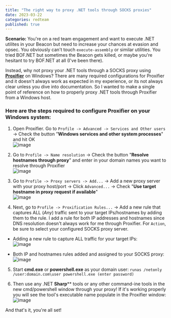 ```yaml
---
title: "The right way to proxy .NET tools through SOCKS proxies"
date: 2023-03-22
categories: redteam
published: true
---
```


**Scenario:** You're on a red team engagement and want to execute .NET utilites in your Beacon but need to increase your chances at evasion and opsec. You obviously can't touch `execute-assembly` or similar utilities. You tried BOF.NET but sometimes the Beacon gets killed, or maybe you're hesitant to try BOF.NET at all (I've been there).
<br />

Instead, why not proxy your .NET tools through a SOCKS proxy using [**Proxifier**](https://www.proxifier.com/) on Windows? There are many required configurations for Proxifier and it doesn't always work as expected in my experience, or its not always clear unless you dive into documentation. So I wanted to make a single point of reference on how to properly proxy .NET tools through Proxifier from a Windows host.
<br />

### Here are the steps required to configure Proxifier on your Windows system:

1. Open Proxifier. Go to `Profile -> Advanced -> Services and Other users` -> Check the button "**Windows services and other system processes**" and hit OK<br />
![image](https://user-images.githubusercontent.com/35749735/227019477-bad48d68-ae1b-435f-a4a8-5ee62cc7e790.png)


2. Go to `Profile -> Name resolution` -> Check the button "**Resolve hostnames through proxy**" and enter in your domain names you want to resolve through Proxifier<br />
![image](https://user-images.githubusercontent.com/35749735/227020088-41443aca-d1ed-4d3f-aa7f-0c5ca1fc4207.png)


3. Go to `Profile -> Proxy servers -> Add...` -> Add a new proxy server with your proxy host/port -> Click `Advanced...` -> Check "**Use target hostname in proxy request if available**" <br />
![image](https://user-images.githubusercontent.com/35749735/227037705-756b007f-b6fe-4167-9dee-ef9092b32a67.png)


4. Next, go to `Profile -> Proxification Rules...` -> Add a new rule that captures ALL (_Any_) traffic sent to your target IPs/hostnames by adding them to the rule. I add a rule for both IP addresses and hostnames since DNS resolution doesn't always work for me through Proxifier. For `Action`, be sure to select your configured SOCKS proxy server.<br />

  * Adding a new rule to capture ALL traffic for your target IPs:<br />
  ![image](https://user-images.githubusercontent.com/35749735/227028886-4882b3cb-64cb-45e8-9e94-3e5230a62aa3.png)


  * Both IP and hostnames rules added and assigned to your SOCKS proxy:<br />
  ![image](https://user-images.githubusercontent.com/35749735/227028425-959ec1f2-723c-4209-b208-967129ef7dc4.png)


5. Start **cmd.exe** or **powershell.exe** as your domain user: `runas /netonly /user:domain.com\user powershell.exe (enter password)`<br />


6. Then use any .NET **Sharp**** tools or any other command-ine tools in the new cmd/powershell window through your proxy! If it's working properly you will see the tool's executable name populate in the Proxifier window: <br />
![image](https://user-images.githubusercontent.com/35749735/227029817-af1c81d0-81c7-4195-8ed9-c3dbec91478c.png)

And that's it, you're all set!
